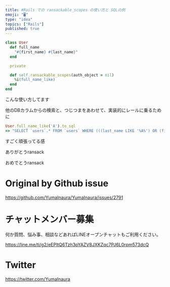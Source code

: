 ```yaml
---
title: #Rails での ransackable_scopes の使い方と SQLの例
emoji: "🖥"
type: "idea"
topics: ["Rails"]
published: true
---
```


```rb
class User
  def full_name
    "#{first_name} #{last_name}"
  end

  private

  def self.ransackable_scopes(auth_object = nil)
    %i(full_name_like)
  end
end


```

こんな使い方してます

他のDBカラムからの検索と、つじつまをあわせて、実装的にレールに乗るために

```rb
User.full_name_like('A').to_sql
=> "SELECT `users`.* FROM `users` WHERE (((last_name LIKE '%A%') OR (first_name LIKE '%A%')) OR (CONCAT(`last_name`, `first_name`) LIKE 'A'))"

```

すごく頑張ってる感

ありがとうransack

おめでとうransack

# Original by Github issue

https://github.com/YumaInaura/YumaInaura/issues/2791








<!-- Update From Qiita API -->

# チャットメンバー募集


何か質問、悩み事、相談などあればLINEオープンチャットもご利用ください。

https://line.me/ti/g2/eEPltQ6Tzh3pYAZV8JXKZqc7PJ6L0rpm573dcQ





# Twitter


https://twitter.com/YumaInaura


<!-- Update From Qiita API -->


